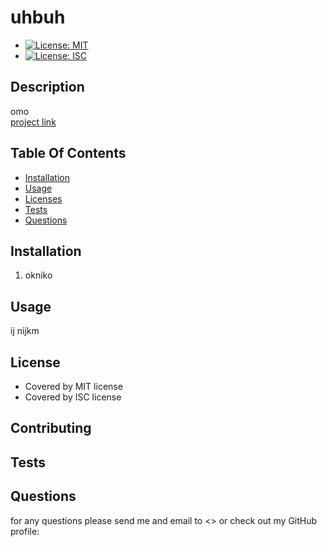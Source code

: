 
# uhbuh
* [![License: MIT](https://img.shields.io/badge/License-MIT-yellow.svg)](https://opensource.org/licenses/MIT)
* [![License: ISC](https://img.shields.io/badge/License-ISC-blue.svg)](https://opensource.org/licenses/ISC)
    
## Description
omo  
[project link](oniok)

## Table Of Contents
* [Installation](#user-content-installation)
* [Usage](#user-content-usage)
* [Licenses](#user-content-licenses)
* [Tests](#user-content-tests)
* [Questions](#user-content-questions)
    
## Installation
1. okniko

## Usage
ij nijkm

## License
 
* Covered by MIT license 
* Covered by ISC license 
    
## Contributing

 
## Tests


## Questions
for any questions please send me and email to <> or check out my GitHub profile: []()  



